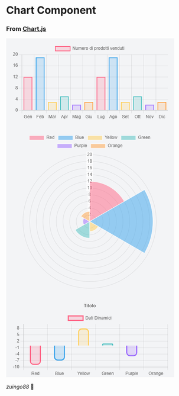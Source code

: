 # Chart Component

### From [Chart.js](https://www.chartjs.org/)

![Alt text](./Chart.png?raw=true "screenshot")

*zuingo88* :octopus: